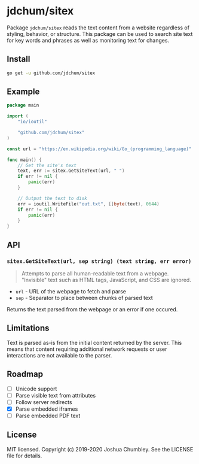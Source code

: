 # jdchum/sitex

Package `jdchum/sitex` reads the text content from a website regardless of styling, behavior, or structure. This package can be used to search site text for key words and phrases as well as monitoring text for changes.

## Install

```sh
go get -u github.com/jdchum/sitex
```

## Example

```go
package main

import (
    "io/ioutil"

    "github.com/jdchum/sitex"
)

const url = "https://en.wikipedia.org/wiki/Go_(programming_language)"

func main() {
    // Get the site's text
    text, err := sitex.GetSiteText(url, " ")
    if err != nil {
        panic(err)
    }

    // Output the text to disk
    err = ioutil.WriteFile("out.txt", []byte(text), 0644)
    if err != nil {
        panic(err)
    }
}

```

## API

### `sitex.GetSiteText(url, sep string) (text string, err error)`

> Attempts to parse all human-readable text from a webpage. "Invisible" text such as HTML tags, JavaScript, and CSS are ignored.

* `url` - URL of the webpage to fetch and parse
* `sep` - Separator to place between chunks of parsed text

Returns the text parsed from the webpage or an error if one occured.

## Limitations

Text is parsed as-is from the initial content returned by the server. This means that content requiring additional network requests or user interactions are not available to the parser.

## Roadmap

* [ ] Unicode support
* [ ] Parse visible text from attributes
* [ ] Follow server redirects
* [x] Parse embedded iframes
* [ ] Parse embedded PDF text

## License

MIT licensed. Copyright (c) 2019-2020 Joshua Chumbley. See the LICENSE file for details.
